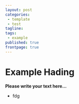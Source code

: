 ```yaml
---
layout: post
categories:
 - template
 - test
tagline:
tags:
 - example
published: true
frontpage: true
---
```

# Example Hading

**Please write your text here...**

- fdg